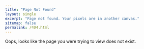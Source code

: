 ```yaml
---
title: "Page Not Found"
layout: single
excerpt: "Page not found. Your pixels are in another canvas."
sitemap: false
permalink: /404.html
---
```


Oops, looks like the page you were trying to view does not exist.

<script type="text/javascript">
  var GOOG_FIXURL_LANG = 'en';
  var GOOG_FIXURL_SITE = '{{ site.url }}'
</script>
<script type="text/javascript"
  src="//linkhelp.clients.google.com/tbproxy/lh/wm/fixurl.js">
</script>
